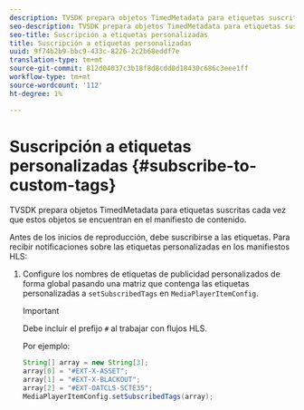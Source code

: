 ```yaml
---
description: TVSDK prepara objetos TimedMetadata para etiquetas suscritas cada vez que estos objetos se encuentran en el manifiesto de contenido.
seo-description: TVSDK prepara objetos TimedMetadata para etiquetas suscritas cada vez que estos objetos se encuentran en el manifiesto de contenido.
seo-title: Suscripción a etiquetas personalizadas
title: Suscripción a etiquetas personalizadas
uuid: 9f74b2b9-bbc9-433c-8226-2c2b68eddf7e
translation-type: tm+mt
source-git-commit: 812d04037c3b18f8d8cdd0d18430c686c3eee1ff
workflow-type: tm+mt
source-wordcount: '112'
ht-degree: 1%

---
```



# Suscripción a etiquetas personalizadas {#subscribe-to-custom-tags}

TVSDK prepara objetos TimedMetadata para etiquetas suscritas cada vez que estos objetos se encuentran en el manifiesto de contenido.

Antes de los inicios de reproducción, debe suscribirse a las etiquetas. Para recibir notificaciones sobre las etiquetas personalizadas en los manifiestos HLS:

1. Configure los nombres de etiquetas de publicidad personalizados de forma global pasando una matriz que contenga las etiquetas personalizadas a `setSubscribedTags` en `MediaPlayerItemConfig`.

   >[!IMPORTANT]
   >
   >Debe incluir el prefijo `#` al trabajar con flujos HLS.

   Por ejemplo:

   ```java
   String[] array = new String[3]; 
   array[0] = "#EXT-X-ASSET"; 
   array[1] = "#EXT-X-BLACKOUT"; 
   array[2] = "#EXT-OATCLS-SCTE35"; 
   MediaPlayerItemConfig.setSubscribedTags(array);
   ```

